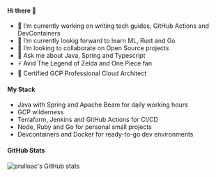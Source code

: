 #### Hi there 👋
- 🔭 I’m currently working on writing tech guides, GitHub Actions and DevContainers
- 🌱 I’m currently lookig forward to learn ML, Rust and Go
- 👯 I’m looking to collaborate on Open Source projects
- 💬 Ask me about Java, Spring and Typescript
- ⚡ Avid The Legend of Zelda and One Piece fan
- 🦉 Certified GCP Professional Cloud Architect

#### My Stack

- Java with Spring and Apache Beam for daily working hours
- GCP wilderness
- Terraform, Jenkins and GitHub Actions for CI/CD 
- Node, Ruby and Go for personal small projects
- Devcontainers and Docker for ready-to-go dev environments

#### GitHub Stats

![prulloac's GitHub stats](https://github-readme-stats.vercel.app/api?username=prulloac&show_icons=true&title_color=fff&icon_color=79ff97&text_color=9f9f9f&bg_color=151515)

<!--
**prulloac/prulloac** is a ✨ _special_ ✨ repository because its `README.md` (this file) appears on your GitHub profile.

Here are some ideas to get you started:

- 🔭 I’m currently working on ...
- 🌱 I’m currently learning ...
- 👯 I’m looking to collaborate on ...
- 🤔 I’m looking for help with ...
- 💬 Ask me about ...
- 📫 How to reach me: ...
- 😄 Pronouns: ...
- ⚡ Fun fact: ...
-->
